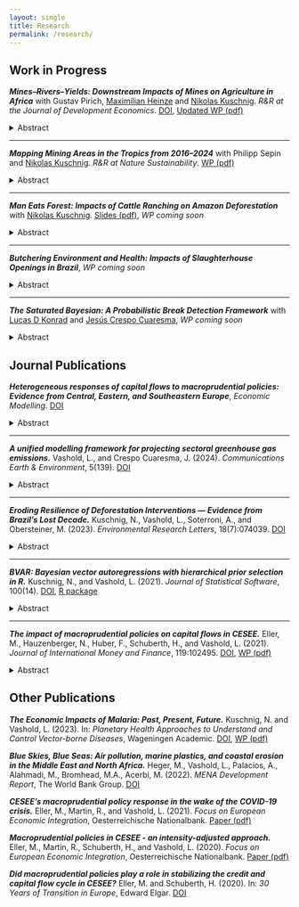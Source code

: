 ```yaml
---
layout: single
title: Research
permalink: /research/
---
```


## Work in Progress

***Mines–Rivers–Yields: Downstream Impacts of Mines on Agriculture in Africa*** with Gustav Pirich, [Maximilian Heinze](https://www.wu.ac.at/en/economics/people/maximilian-h) and [Nikolas Kuschnig](https://www.kuschnig.eu/). *R&R at the Journal of Development Economics*. [DOI](https://doi.org/10.57938/7598a00e-3d24-4691-823e-aeb76032ae44), [Updated WP (pdf)](files/wp_mines-rivers-yields_VPHK_v2.pdf)
<details>
  <summary>Abstract</summary>
  <p align="justify">Mining operations in Africa are expanding rapidly, creating negative externalities that remain poorly understood. In this paper, we provide causal evidence for the impact of water pollution from mines on vegetation and agriculture across the continent. We exploit a natural experiment, where mines cause a discontinuity in water pollution along river networks, comparing vegetation health in upstream and downstream locations. We find that mines significantly reduce peak vegetation indices downstream by 1.3-1.5%, and impair the productivity of over 74,000 km<sup>2</sup> of croplands. Impacts may reach farther downstream, and are particularly strong in fertile regions and areas where gold mining predominates. Our findings highlight substantial externalities of mining and an urgent need for enhanced regulation and oversight to mitigate and monitor them.</p>
</details>

---

***Mapping Mining Areas in the Tropics from 2016–2024*** with Philipp Sepin and [Nikolas Kuschnig](https://www.kuschnig.eu/). *R&R at Nature Sustainability*. [WP (pdf)](files/wp_mapping-mines-tropics_SVK.pdf)
<details>
  <summary>Abstract</summary>
  <p align="justify">Mining provides crucial materials for the global economy and the climate transition, but can have severe environmental and social impacts. Current analyses of these impacts are limited by a lack of data on mining activity, particularly in the regions most affected. In this paper, we present a novel panel dataset mapping mining sites along the tropical belt from 2016 to 2024. Our approach uses a machine learning model, trained on over 25,000 mining polygons from the literature, to automatically segment mining areas in high-resolution (<5 m) satellite imagery. The dataset maps over 145,000 mining polygons covering an average area of 65,000 km<sup>2</sup> annually, with an accuracy of 87.7% and precision of 84.1%. Our approach allows for accurate, precise, and consistent delineation, and can be scaled to new locations and periods. The dataset enables detailed analyses of local environmental, social, and economic impacts of mining in regions where conventional data is scarce or incomplete.</p>
</details>

---

***Man Eats Forest: Impacts of Cattle Ranching on Amazon Deforestation*** with [Nikolas Kuschnig](https://www.kuschnig.eu/). [Slides (pdf)](files/slides_cattle-deforestation-amazon_LACEA-LAMES2411.pdf), *WP coming soon*
<details>
  <summary>Abstract</summary>
  <p align="justify">Vast areas of the Brazilian Amazon are converted to pasture, threatening the global climate and the country's agricultural productivity. Yet, the deforestation impact of cattle production itself remains contested, as cattle and pasture serve as the main intermediary for land appropriation. In this paper, we quantify the impact of the expanding cattle herds on deforestation, exploiting information on pre-existing production patterns and international consumption changes for causal identification. We show that the expansion of cattle herds is a major and immediate driver of deforestation. This effect far exceeds deforestation for speculative land appropriation that is not related to beef production. We do find that intensification and improved land tenure could help decrease land pressure marginally, but they cannot offset the land use requirements of beef production. Our findings highlight an urgent need to evaluate the policy implications of beef production and consumption to address their deforestation impacts.</p>
</details>

---

***Butchering Environment and Health: Impacts of Slaughterhouse Openings in Brazil***, *WP coming soon*
<details>
  <summary>Abstract</summary>
  <p align="justify">The establishment of industrial plants is an important impetus for the local economy but can also impose substantial adverse externalities on their surroundings. These negative externalities can be induced by the operation of the plant itself but also by the behavior of economic agents in the vicinity. I assess these impacts in the context of the Brazilian beef industry. In particular, I use precise data on the location and operations of industrial slaughterhouses in a differences-in-differences framework to estimate the causal effects of their opening on health and environmental outcomes. I find that the opening of a slaughterhouse is associated with a transitory increase in hospitalizations and mortalities due to respiratory diseases in nearby municipalities. These effects are mediated through elevated air pollution levels associated with an increase in the frequency and extent of forest fires related to land clearings for cattle pasture. These findings highlight a hitherto neglected dimension of adverse impacts of the Brazilian beef industry and provides evidence for the potential of industrial plants to induce harmful behavior in their vicinity.</p>
</details>

---

***The Saturated Bayesian: A Probabilistic Break Detection Framework*** with [Lucas D Konrad](https://www.wu.ac.at/en/economics/people/konrad-l) and [Jes&#250;s Crespo Cuaresma](https://www.wu.ac.at/en/economics/people/crespo-j), *WP coming soon*
<details>
  <summary>Abstract</summary>
  <p align="justify">Effectively tackling contemporary challenges posed by climate change and the continued degradation of natural habitats requires swift and decisive actions. Identifying the most effective policies (or a mix thereof) is crucial to inform policy-makers that are often constrained in their choice set. Traditional methods for policy evaluation rely on precise knowledge about the occurrence and timing of interventions. Structural break identification on the other hand has a long tradition in the field of econometrics. Recent approaches cast the search for such breaks in the form of indicator-saturated regressions, identifying step-shifts in relevant time series, but lack a proper framework of uncertainty quantification. We introduce a coherent probabilistic framework for the detection of structural breaks with unknown timing in panel data. The proposed Bayesian setup naturally incorporates the quantification of break uncertainty with little overhead. Simulation studies demonstrate that our approach is competitive to existing approaches in detecting true positives and drastically reduces false positives. We apply our method to replicate studies on the effectiveness of climate policies in the European transport sector and provide novel insights in the dynamics of deforestation in the tropics.</p>
</details>


## Journal Publications

***Heterogeneous responses of capital flows to macroprudential policies: Evidence from Central, Eastern, and Southeastern Europe***, *Economic Modelling*. [DOI](https://doi.org/10.1016/j.econmod.2025.107173)
<details>
  <summary>Abstract</summary>
  <p align="justify">Macroprudential policies are at the heart of the regulatory toolkit available to policy-makers that seek to maintain financial stability. Their effects on target variables such as credit growth have been studied extensively. Yet, empirical research on their impacts on capital flows and structural characteristics that influence these impacts remains scant. I study the dynamic responses to macroprudential shocks in Central, Eastern, and Southeastern Europe, a region that was exposed to pronounced macrofinancial cycles and where countries adopted counteractive measures comparatively early. A macroprudential tightening curbs credit growth and capital inflows but responses are heterogeneous, especially for the latter. I show that structural characteristics such as the exchange rate regime, the level of financial development, or the external openness of countries shape the effects of macroprudential policies. These mediating factors should be considered by policy-makers aiming to preserve financial stability, together with the appropriate choice from the broader set of regulatory measures at their disposal.</p>
</details>

---

***A unified modelling framework for projecting sectoral greenhouse gas emissions.*** Vashold, L., and Crespo Cuaresma, J. (2024). *Communications Earth & Environment*, 5(139). [DOI](https://doi.org/10.1038/s43247-024-01288-9)
<details>
  <summary>Abstract</summary>
   <p align="justify">Effectively tackling climate change requires sound knowledge about greenhouse gas emissions and their sources. Currently, there is a lack of comprehensive, sectorally disaggregated, yet comparable projections for greenhouse gas emissions. Here, we project sectoral emissions until 2050 under a business-as-usual scenario for a global sample of countries and five main sectors, using a unified framework and Bayesian methods. We show that, without concerted policy efforts, global emissions increase strongly, and highlight a number of important differences across countries and sectors. Increases in emerging economies are driven by strong output and population growth, with emissions related to the energy sector accounting for most of the projected change. Advanced economies are expected to reduce emissions over the coming decades, although transport emissions often still show upward trends. We compare our results to emission projections published by selected national authorities as well as results from Integrated Assessment Models and highlight some important discrepancies.</p>
</details>

---

***Eroding Resilience of Deforestation Interventions — Evidence from Brazil’s Lost Decade.*** Kuschnig, N., Vashold, L., Soterroni, A., and Obersteiner, M. (2023). *Environmental Research Letters*, 18(7):074039. [DOI](https://doi.org/10.1088/1748-9326/acdfe7)
<details>
  <summary>Abstract</summary>
   <p align="justify">Brazil once set the example for curtailing deforestation with command and control policies, but, in the last decade, these interventions have gone astray. Environmental research and policy today are largely informed by the earlier successes of deforestation interventions, but not their recent failures. Here, we investigate the resilience of deforestation interventions. We discuss how the recent trend reversal in Brazil came to be, and what its implications for the design of future policies are. We use newly compiled information on environmental fines in an econometric model to show that the enforcement of environmental policy has become ineffective in recent years. Our results add empirical evidence to earlier studies documenting the erosion of the institutions responsible for forest protection, and highlight the considerable deforestation impacts of this erosion. Future efforts for sustainable forest protection should be aimed at strengthening institutions, spreading responsibilities, and redistributing the common value of forests via incentive-based systems.</p>
</details>

---

***BVAR: Bayesian vector autoregressions with hierarchical prior selection in R.*** Kuschnig, N., and Vashold, L. (2021). *Journal of Statistical Software*, 100(14). [DOI](https://doi.org/10.18637/jss.v100.i14), [R package](https://cran.r-project.org/web/packages/BVAR/index.html)
<details>
  <summary>Abstract</summary>
   <p align="justify">Vector autoregression (VAR) models are widely used for multivariate time series analysis in macroeconomics, finance, and related fields. Bayesian methods are often employed to deal with their dense parameterization, imposing structure on model coefficients via prior information. The optimal choice of the degree of informativeness implied by these priors is subject of much debate and can be approached via hierarchical modeling. This paper introduces BVAR, an R package dedicated to the estimation of Bayesian VAR models with hierarchical prior selection. It implements functionalities and options that permit addressing a wide range of research problems, while retaining an easy-to-use and transparent interface. Features include structural analysis of impulse responses, forecasts, the most commonly used conjugate priors, as well as a framework for defining custom dummy-observation priors. BVAR makes Bayesian VAR models user-friendly and provides an accessible reference implementation.</p>
</details>

---

***The impact of macroprudential policies on capital flows in CESEE.*** Eller, M., Hauzenberger, N., Huber, F., Schuberth, H., and Vashold, L. (2021). *Journal of International Money and Finance*, 119:102495. [DOI](https://doi.org/10.1016/j.jimonfin.2021.102495), [WP (pdf)](files/wp_macropru-capflows-cesee_EHHSV.pdf)
<details>
  <summary>Abstract</summary>
   <p align="justify">In line with recent policy discussions on the use of macroprudential policies (MPPs) to respond to cross-border risks arising from capital flows, this paper tries to quantify which impact MPPs had on capital flows in Central, Eastern and Southeastern Europe (CESEE). This region experienced a substantial boom-bust cycle in capital flows amid the global financial crisis and policymakers had been quite active in adopting MPPs already before that crisis. To study the dynamic responses of capital flows to a tightening in the macroprudential environment, we propose a novel regime-switching factor-augmented vector autoregressive (FAVAR) model and include an intensity-adjusted macroprudential policy index to identify MPP shocks. Our results suggest that tighter MPPs translate into negative dynamic reactions of domestic private sector credit growth and gross capital inflow volumes in a majority of the countries analyzed. Level and volatility responses of capital inflows are often correlated positively, suggesting that if MPPs were successful in reducing capital inflows, they would also contribute to lower capital flow volatility. We also provide evidence that the effects of MPP tightening are in most cases stronger in an environment characterized by low interest rates, suggesting that MPPs would be more effective if conventional monetary policy were facing constraints.</p>
</details>


## Other Publications

***The Economic Impacts of Malaria: Past, Present, Future.*** Kuschnig, N. and Vashold, L. (2023). In: *Planetary Health Approaches to Understand and Control Vector-borne Diseases*, Wageningen Academic. [DOI](https://doi.org/10.3920/9789004688650_008), [WP (pdf)](files/wp_malaria-impacts_KV.pdf)

***Blue Skies, Blue Seas: Air pollution, marine plastics, and coastal erosion in the Middle East and North Africa.*** Heger, M., Vashold, L., Palacios, A., Alahmadi, M., Bromhead, M.A., Acerbi, M. (2022). *MENA Development Report*, The World Bank Group. [DOI](http://dx.doi.org/10.1596/978-1-4648-1812-7)

***CESEE’s macroprudential policy response in the wake of the COVID-19 crisis.*** Eller, M., Martin, R., and Vashold, L. (2021). *Focus on European Economic Integration*, Oesterreichische Nationalbank. [Paper (pdf)](https://www.oenb.at/dam/jcr:a39f859c-7c91-4590-b94c-57cafddae8ef/04_feei_q1-21_cesees-macroprudential-policy-response-in-the-wake-of-the-covid-19-crisis.pdf)

***Macroprudential policies in CESEE - an intensity-adjusted approach.*** Eller, M., Martin, R., Schuberth, H., and Vashold, L. (2020). *Focus on European Economic Integration*, Oesterreichische Nationalbank. [Paper (pdf)](https://www.oenb.at/dam/jcr:35584f83-a9a2-4608-818e-21953e8ff583/04_PB_feei_Q220_screen_Macroprudential%20policies%20in%20CESEE_korr.pdf)

***Did macroprudential policies play a role in stabilizing the credit and capital flow cycle in CESEE?*** Eller, M. and Schuberth, H. (2020). In: *30 Years of Transition in Europe*, Edward Elgar. [DOI](https://doi.org/10.4337/9781839109508.00022)

